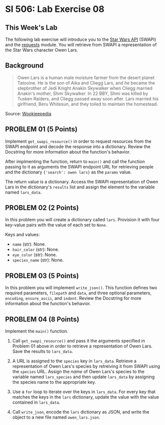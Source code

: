 # SI 506: Lab Exercise 08

## This Week's Lab

The following lab exercise will introduce you to the [Star Wars API](https://swapi.py4e.com/api/)
(SWAPI) and the [requests](https://docs.python-requests.org/en/latest/) module. You will retrieve
from SWAPI a representation of the Star Wars character Owen Lars.

## Background

> Owen Lars is a human male moisture farmer from the desert planet Tatooine. He is the
> son of Aika and Cliegg Lars, and he became the stepbrother of Jedi Knight Anakin Skywalker when
> Cliegg married Anakin's mother, Shmi Skywalker. In 22 BBY, Shmi was killed by Tusken Raiders, and
> Cliegg passed away soon after. Lars married his girlfriend, Beru Whitesun, and they toiled to
> maintain the homestead.

Source: [Wookieepedia](https://starwars.fandom.com/wiki/Owen_Lars)

## PROBLEM 01 (5 Points)

Implement `get_swapi_resource()` in order to request resources from the SWAPI endpoint and decode
the response into a dictionary. Review the Docstring for more information about the function's
behavior.

After implmenting the function, return to `main()` and call the function passing to it as arguments
the SWAPI endpoint URL for retrieving people and the dictionary `{'search': owen lars}` as the
`params` value.

The return value is a dictionary. Access the SWAPI representation of Owen Lars in the dictionary's
`results` list and assign the element to the variable named `lars_data`.

## PROBLEM 02 (2 Points)

In this problem you will create a dictionary called `lars`. Provision it with four key-value pairs
with the value of each set to `None`.

Keys and values:
* `name` (str): None.
* `hair_color` (str): None.
* `eye_color` (str): None.
* `species_name` (str): None.

## PROBLEM 03 (5 Points)

In this problem you will implement `write_json()`. This function defines two required parameters,
`filepath` and `data`, and three optional parameters, `encoding`, `ensure_ascii`, and `indent`.
Review the Docstring for more information about the function's behavior.

## PROBLEM 04 (8 Points)

Implement the `main()` function.

1. Call `get_swapi_resource()` and pass it the arguments specified in Problem 01 above in order to
   retrieve a representation of Owen Lars. Save the results to `lars_data`.

2. A URL is assigned to the `species` key in `lars_data`. Retrieve a representation of Owen Lars's
   species by retreiving it from SWAPI using the `species` URL. Assign the _name_ of Owen
   Lars's species to the variable named `lars_species` and then update `lars_data` by assigning the
   species name to the appropriate key.

3. Use a `for` loop to iterate over the keys in `lars_data`. For every key that matches the keys in
   the `lars` dictionary, update the value with the value contained in `lars_data`.

4. Call `write_json`, encode the `lars` dictionary as JSON, and write the object to a new file
   named `owen_lars.json`.
